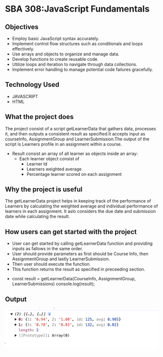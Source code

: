 # SBA 308:JavaScript Fundamentals

## Objectives

- Employ basic JavaScript syntax accurately.
- Implement control flow structures such as conditionals and loops effectively.
- Use arrays and objects to organize and manage data.
- Develop functions to create reusable code.
- Utilize loops and iteration to navigate through data collections.
- Implement error handling to manage potential code failures gracefully.

## Technology Used

- JAVASCRIPT
- HTML

## What the project does

The project consist of a script getLearnerData that gathers data, processes it, and then outputs a consistent result as specified.It accepts input as courseInfo, AssignmentGroup and LearnerSubmission.The output of the script is Learners profile in an assignment within a course.

- Result consist an array of all learner as objects inside an array:
  - Each learner object consist of
    - Learner Id
    - Learners weighted average
    - Percentage learner scored on each assignment

## Why the project is useful

The getLearnerData project helps in keeping track of the
performance of Learners by calculating the weighted average
and individual performance of learners in each assignment. It aslo
considers the due date and submission date while calculating the result.

## How users can get started with the project

- User can get started by calling getLearnerData function and providing inputs as fallows in
  the same order.
- User should provide parameters as first should be Course Info, then AssignmentGroup and lastly LearnerSubmission.
- Then user should execute the function.
- This function returns the result as specified in preceeding section.

* const result = getLearnerData(CourseInfo, AssignmentGroup, LearnerSubmissions) 
  console.log(result);

## Output

![alt text](image.png)
